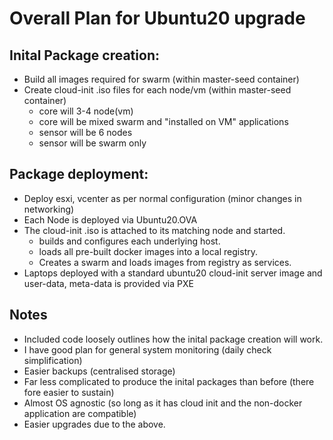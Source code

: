 # Overall Plan for Ubuntu20 upgrade

## Inital Package creation:
* Build all images required for swarm (within master-seed container)
* Create cloud-init .iso files for each node/vm (within master-seed container)
  * core will 3-4 node(vm)
  * core will be mixed swarm and "installed on VM" applications
  * sensor will be 6 nodes
  * sensor will be swarm only

## Package deployment:
* Deploy esxi, vcenter as per normal configuration (minor changes in networking)
* Each Node is deployed via Ubuntu20.OVA
* The cloud-init .iso is attached to its matching node and started.
  * builds and configures each underlying host.
  * loads all pre-built docker images into a local registry.
  * Creates a swarm and loads images from registry as services.
* Laptops deployed with a standard ubuntu20 cloud-init server image and user-data, meta-data is provided via PXE

## Notes
* Included code loosely outlines how the inital package creation will work.
* I have good plan for general system monitoring (daily check simplification)
* Easier backups (centralised storage)
* Far less complicated to produce the inital packages than before (there fore easier to sustain)
* Almost OS agnostic (so long as it has cloud init and the non-docker application are compatible)
* Easier upgrades due to the above.
